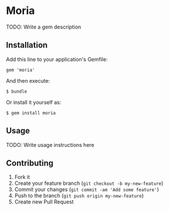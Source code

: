 # Moria

TODO: Write a gem description

## Installation

Add this line to your application's Gemfile:

    gem 'moria'

And then execute:

    $ bundle

Or install it yourself as:

    $ gem install moria

## Usage

TODO: Write usage instructions here

## Contributing

1. Fork it
2. Create your feature branch (`git checkout -b my-new-feature`)
3. Commit your changes (`git commit -am 'Add some feature'`)
4. Push to the branch (`git push origin my-new-feature`)
5. Create new Pull Request
